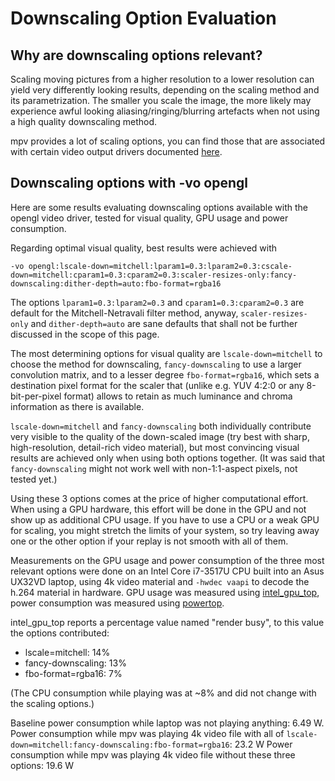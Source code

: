 # Downscaling Option Evaluation

## Why are downscaling options relevant?

Scaling moving pictures from a higher resolution to a lower resolution can yield very differently looking results, depending on the scaling method and its parametrization. The smaller you scale the image, the more likely may experience awful looking aliasing/ringing/blurring artefacts when not using a high quality downscaling method.

mpv provides a lot of scaling options, you can find those that are associated with certain video output drivers documented [here](https://github.com/mpv-player/mpv/blob/master/DOCS/man/vo.rst).

## Downscaling options with -vo opengl

Here are some results evaluating downscaling options available with the opengl video driver, tested for visual quality, GPU usage and power consumption.

Regarding optimal visual quality, best results were achieved with

`-vo opengl:lscale-down=mitchell:lparam1=0.3:lparam2=0.3:cscale-down=mitchell:cparam1=0.3:cparam2=0.3:scaler-resizes-only:fancy-downscaling:dither-depth=auto:fbo-format=rgba16`

The options `lparam1=0.3:lparam2=0.3` and `cparam1=0.3:cparam2=0.3` are default for the Mitchell-Netravali filter method, anyway, `scaler-resizes-only` and `dither-depth=auto` are sane defaults that shall not be further discussed in the scope of this page.

The most determining options for visual quality are `lscale-down=mitchell` to choose the method for downscaling, `fancy-downscaling` to use a larger convolution matrix, and to a lesser degree `fbo-format=rgba16`, which sets a destination pixel format for the scaler that (unlike e.g. YUV 4:2:0 or any 8-bit-per-pixel format) allows to retain as much luminance and chroma information as there is available.

`lscale-down=mitchell` and `fancy-downscaling` both individually contribute very visible to the quality of the down-scaled image (try best with sharp, high-resolution, detail-rich video material), but most convincing visual results are achieved only when using both options together. (It was said that `fancy-downscaling` might not work well with non-1:1-aspect pixels, not tested yet.)

Using these 3 options comes at the price of higher computational effort. When using a GPU hardware, this effort will be done in the GPU and not show up as additional CPU usage. If you have to use a CPU or a weak GPU for scaling, you might stretch the limits of your system, so try leaving away one or the other option if your replay is not smooth with all of them.

Measurements on the GPU usage and power consumption of the three most relevant options were done on an Intel Core i7-3517U CPU built into an Asus UX32VD laptop, using 4k video material and `-hwdec vaapi` to decode the h.264 material in hardware. GPU usage was measured using [intel_gpu_top](http://cgit.freedesktop.org/xorg/app/intel-gpu-tools/), power consumption was measured using [powertop](https://01.org/powertop/).

intel_gpu_top reports a percentage value named "render busy", to this value the options contributed:

* lscale=mitchell: 14%
* fancy-downscaling: 13%
* fbo-format=rgba16: 7%

(The CPU consumption while playing was at ~8% and did not change with the scaling options.)

Baseline power consumption while laptop was not playing anything: 6.49 W.
Power consumption while mpv was playing 4k video file with all of `lscale-down=mitchell:fancy-downscaling:fbo-format=rgba16`: 23.2 W
Power consumption while mpv was playing 4k video file without these three options: 19.6 W








